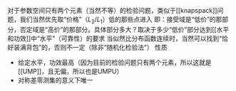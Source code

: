 对于参数空间只有两个元素（当然不等）的检验问题，类似于[[knapspack]]问题，我们当然优先取“价格”（$L_2/L_1$）低的那些点进入
即：接受域是“低价”的那部分，否定域是“高价”的那部分。具体部分多大？取决于多少“低价”部分达到[[水平和功效]]中“水平”（可靠性）的要求
当似然比分布函数连续时，当然可以找到“恰好装满背包”的，否则不一定（除非“随机化检验法”）
性质
- 给定水平，功效最高（因为目前的检验问题只有两个元素，所以这就是[[UMP]]，且无偏，所以也是UMPU）
- 对称差零测集的意义下唯一